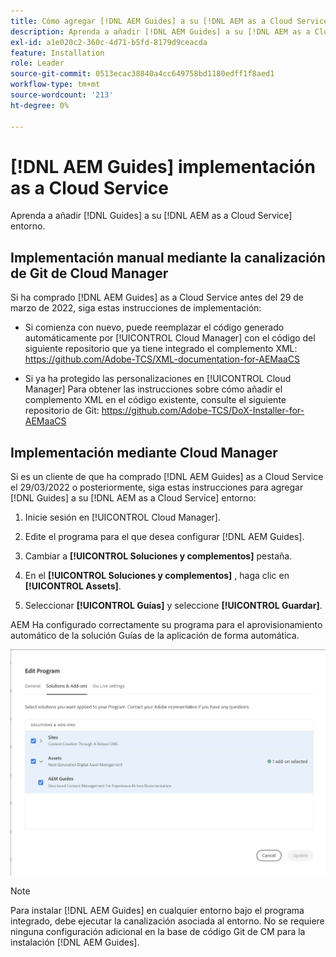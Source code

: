 ```yaml
---
title: Cómo agregar [!DNL AEM Guides] a su [!DNL AEM as a Cloud Service] entorno
description: Aprenda a añadir [!DNL AEM Guides] a su [!DNL AEM as a Cloud Service] entorno
exl-id: a1e020c2-360c-4d71-b5fd-8179d9ceacda
feature: Installation
role: Leader
source-git-commit: 0513ecac38840a4cc649758bd1180edff1f8aed1
workflow-type: tm+mt
source-wordcount: '213'
ht-degree: 0%

---
```


# [!DNL AEM Guides] implementación as a Cloud Service

Aprenda a añadir [!DNL Guides] a su [!DNL AEM as a Cloud Service] entorno.

## Implementación manual mediante la canalización de Git de Cloud Manager

Si ha comprado [!DNL AEM Guides] as a Cloud Service antes del 29 de marzo de 2022, siga estas instrucciones de implementación:

* Si comienza con nuevo, puede reemplazar el código generado automáticamente por [!UICONTROL Cloud Manager] con el código del siguiente repositorio que ya tiene integrado el complemento XML: https://github.com/Adobe-TCS/XML-documentation-for-AEMaaCS

* Si ya ha protegido las personalizaciones en [!UICONTROL Cloud Manager] Para obtener las instrucciones sobre cómo añadir el complemento XML en el código existente, consulte el siguiente repositorio de Git: https://github.com/Adobe-TCS/DoX-Installer-for-AEMaaCS

## Implementación mediante Cloud Manager

Si es un cliente de que ha comprado [!DNL AEM Guides] as a Cloud Service el 29/03/2022 o posteriormente, siga estas instrucciones para agregar [!DNL Guides] a su [!DNL AEM as a Cloud Service] entorno:

1. Inicie sesión en [!UICONTROL Cloud Manager].

1. Edite el programa para el que desea configurar [!DNL AEM Guides].

1. Cambiar a **[!UICONTROL Soluciones y complementos]** pestaña.

1. En el **[!UICONTROL Soluciones y complementos]** , haga clic en **[!UICONTROL Assets]**.

1. Seleccionar **[!UICONTROL Guías]** y seleccione **[!UICONTROL Guardar]**.

AEM Ha configurado correctamente su programa para el aprovisionamiento automático de la solución Guías de la aplicación de forma automática.

![AEM Configuración de la solución Guides](assets/addon-configuration.png)

>[!NOTE]
>
>Para instalar [!DNL AEM Guides] en cualquier entorno bajo el programa integrado, debe ejecutar la canalización asociada al entorno. No se requiere ninguna configuración adicional en la base de código Git de CM para la instalación [!DNL AEM Guides].
